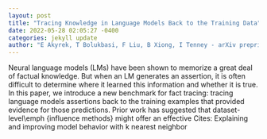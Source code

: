 ```yaml
--- 
layout: post 
title: "Tracing Knowledge in Language Models Back to the Training Data" 
date: 2022-05-28 02:05:27 -0400 
categories: jekyll update 
author: "E Akyrek, T Bolukbasi, F Liu, B Xiong, I Tenney - arXiv preprint arXiv , 2022" 
--- 
```

Neural language models (LMs) have been shown to memorize a great deal of factual knowledge. But when an LM generates an assertion, it is often difficult to determine where it learned this information and whether it is true. In this paper, we introduce a new benchmark for fact tracing: tracing language models assertions back to the training examples that provided evidence for those predictions. Prior work has suggested that dataset-level\emph {influence methods} might offer an effective Cites: Explaining and improving model behavior with k nearest neighbor